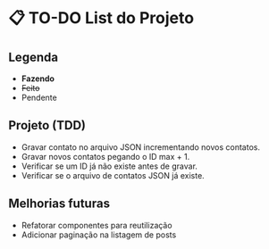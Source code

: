 # 📋 TO-DO List do Projeto

## Legenda

- __Fazendo__
- ~~Feito~~
- Pendente

## Projeto (TDD)

-  Gravar contato no arquivo JSON incrementando novos contatos.
-  Gravar novos contatos pegando o ID max + 1.
-  Verificar se um ID já não existe antes de gravar.
-  Verificar se o arquivo de contatos JSON já existe.

## Melhorias futuras

-  Refatorar componentes para reutilização
-  Adicionar paginação na listagem de posts
